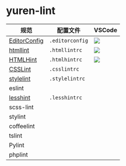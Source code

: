# yuren-lint

|规范|配置文件|VSCode|
|---|---|---|
|[EditorConfig](http://editorconfig.org/)|`.editorconfig`|[![](https://img.shields.io/badge/style-true-green.svg?label=plugin)](https://marketplace.visualstudio.com/items?itemName=EditorConfig.EditorConfig)|
|[htmllint](https://github.com/htmllint/htmllint)|`.htmllintrc`|![](https://img.shields.io/badge/style-false-red.svg?label=plugin)|
|[HTMLHint](https://github.com/yaniswang/HTMLHint)|`.htmlhintrc`|[![](https://img.shields.io/badge/style-true-green.svg?label=plugin)](https://marketplace.visualstudio.com/items?itemName=mkaufman.HTMLHint)|
|[CSSLint](https://github.com/CSSLint/csslint)|`.csslintrc`||
|[stylelint](https://stylelint.io/)|`.stylelintrc`||
|eslint|||
|[lesshint](https://github.com/lesshint/lesshint)|`.lesshintrc`||
|scss-lint|||
|stylint|||
|coffeelint|||
|tslint|||
|Pylint|||
|phplint|||
